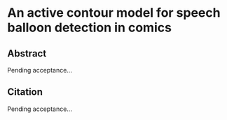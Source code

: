 An active contour model for speech balloon detection in comics
===============================================
   
Abstract
------------------------------------------------
Pending acceptance...

Citation
-------------------------------------------------
Pending acceptance...


